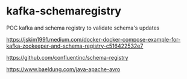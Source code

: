 # kafka-schemaregistry
POC kafka and schema registry to validate schema's updates

https://jskim1991.medium.com/docker-docker-compose-example-for-kafka-zookeeper-and-schema-registry-c516422532e7

https://github.com/confluentinc/schema-registry

https://www.baeldung.com/java-apache-avro
